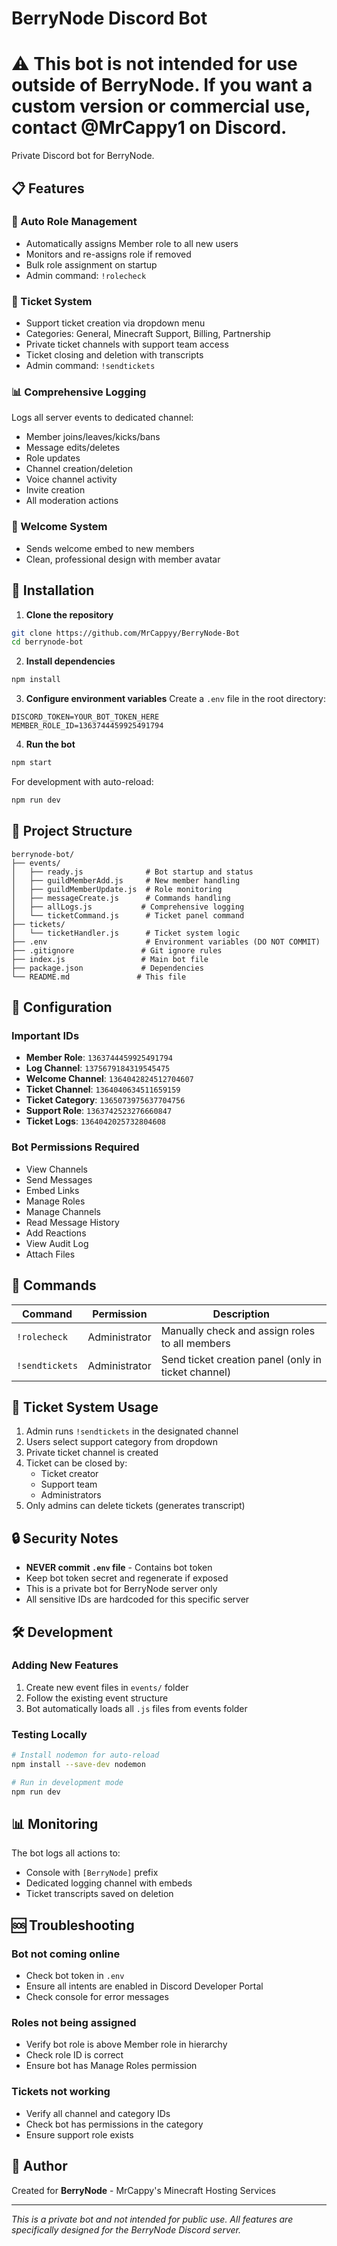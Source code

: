 # BerryNode Discord Bot

# ⚠️ This bot is not intended for use outside of BerryNode. If you want a custom version or commercial use, contact @MrCappy1 on Discord.

Private Discord bot for BerryNode.

## 📋 Features

### 🎯 Auto Role Management
- Automatically assigns Member role to all new users
- Monitors and re-assigns role if removed
- Bulk role assignment on startup
- Admin command: `!rolecheck`

### 🎫 Ticket System
- Support ticket creation via dropdown menu
- Categories: General, Minecraft Support, Billing, Partnership
- Private ticket channels with support team access
- Ticket closing and deletion with transcripts
- Admin command: `!sendtickets`

### 📊 Comprehensive Logging
Logs all server events to dedicated channel:
- Member joins/leaves/kicks/bans
- Message edits/deletes
- Role updates
- Channel creation/deletion
- Voice channel activity
- Invite creation
- All moderation actions

### 👋 Welcome System
- Sends welcome embed to new members
- Clean, professional design with member avatar

## 🚀 Installation

1. **Clone the repository**
```bash
git clone https://github.com/MrCappyy/BerryNode-Bot
cd berrynode-bot
```

2. **Install dependencies**
```bash
npm install
```

3. **Configure environment variables**
Create a `.env` file in the root directory:
```env
DISCORD_TOKEN=YOUR_BOT_TOKEN_HERE
MEMBER_ROLE_ID=1363744459925491794
```

4. **Run the bot**
```bash
npm start
```

For development with auto-reload:
```bash
npm run dev
```

## 📁 Project Structure
```
berrynode-bot/
├── events/
│   ├── ready.js              # Bot startup and status
│   ├── guildMemberAdd.js     # New member handling
│   ├── guildMemberUpdate.js  # Role monitoring
│   ├── messageCreate.js      # Commands handling
│   ├── allLogs.js           # Comprehensive logging
│   └── ticketCommand.js      # Ticket panel command
├── tickets/
│   └── ticketHandler.js      # Ticket system logic
├── .env                      # Environment variables (DO NOT COMMIT)
├── .gitignore               # Git ignore rules
├── index.js                 # Main bot file
├── package.json             # Dependencies
└── README.md               # This file
```

## 🔧 Configuration

### Important IDs
- **Member Role**: `1363744459925491794`
- **Log Channel**: `1375679184319545475`
- **Welcome Channel**: `1364042824512704607`
- **Ticket Channel**: `1364040634511659159`
- **Ticket Category**: `1365073975637704756`
- **Support Role**: `1363742523276660847`
- **Ticket Logs**: `1364042025732804608`

### Bot Permissions Required
- View Channels
- Send Messages
- Embed Links
- Manage Roles
- Manage Channels
- Read Message History
- Add Reactions
- View Audit Log
- Attach Files

## 📝 Commands

| Command | Permission | Description |
|---------|------------|-------------|
| `!rolecheck` | Administrator | Manually check and assign roles to all members |
| `!sendtickets` | Administrator | Send ticket creation panel (only in ticket channel) |

## 🎫 Ticket System Usage

1. Admin runs `!sendtickets` in the designated channel
2. Users select support category from dropdown
3. Private ticket channel is created
4. Ticket can be closed by:
   - Ticket creator
   - Support team
   - Administrators
5. Only admins can delete tickets (generates transcript)

## 🔒 Security Notes

- **NEVER commit `.env` file** - Contains bot token
- Keep bot token secret and regenerate if exposed
- This is a private bot for BerryNode server only
- All sensitive IDs are hardcoded for this specific server

## 🛠️ Development

### Adding New Features
1. Create new event files in `events/` folder
2. Follow the existing event structure
3. Bot automatically loads all `.js` files from events folder

### Testing Locally
```bash
# Install nodemon for auto-reload
npm install --save-dev nodemon

# Run in development mode
npm run dev
```

## 📊 Monitoring

The bot logs all actions to:
- Console with `[BerryNode]` prefix
- Dedicated logging channel with embeds
- Ticket transcripts saved on deletion

## 🆘 Troubleshooting

### Bot not coming online
- Check bot token in `.env`
- Ensure all intents are enabled in Discord Developer Portal
- Check console for error messages

### Roles not being assigned
- Verify bot role is above Member role in hierarchy
- Check role ID is correct
- Ensure bot has Manage Roles permission

### Tickets not working
- Verify all channel and category IDs
- Check bot has permissions in the category
- Ensure support role exists

## 👤 Author

Created for **BerryNode** - MrCappy's Minecraft Hosting Services

---

*This is a private bot and not intended for public use. All features are specifically designed for the BerryNode Discord server.*
